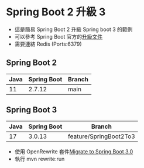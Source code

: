 # Spring Boot 2 升級 3

- 這是簡易 Spring Boot 2 升級 Spring boot 3 的範例  
- 可以參考 Spring Boot 官方的[升級文件](https://github.com/spring-projects/spring-boot/wiki/Spring-Boot-3.0-Migration-Guide)
- 需要連結 Redis (Ports:6379)

## Spring Boot 2

| Java | Spring Boot | Branch |
|---|---|---|
|  11 |  2.7.12  | main |

## Spring Boot 3

| Java | Spring Boot | Branch | 
|---|---|---|
|  17 |  3.0.13  | feature/SpringBoot2To3 |

- 使用 OpenRewrite 套件[Migrate to Spring Boot 3.0](https://docs.openrewrite.org/recipes/java/spring/boot3/upgradespringboot_3_0)
- 執行 mvn rewrite:run

